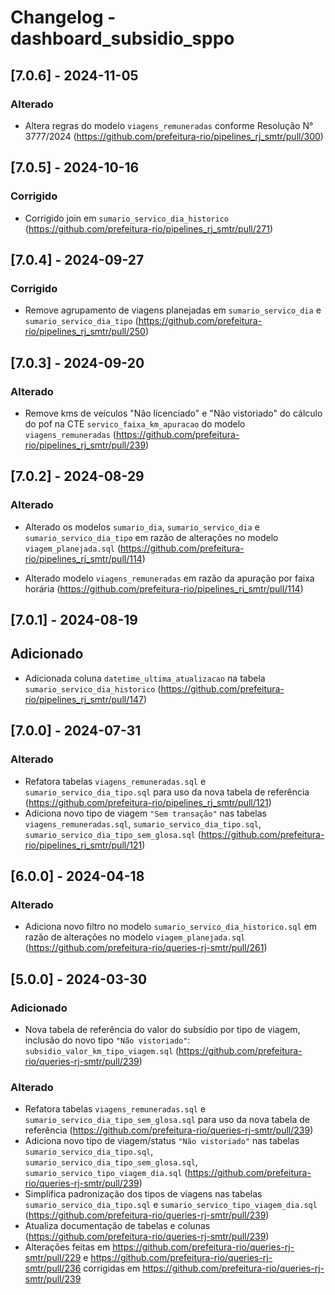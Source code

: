 # Changelog - dashboard_subsidio_sppo

## [7.0.6] - 2024-11-05

### Alterado

- Altera regras do modelo `viagens_remuneradas` conforme Resolução N° 3777/2024 (https://github.com/prefeitura-rio/pipelines_rj_smtr/pull/300)

## [7.0.5] - 2024-10-16

### Corrigido

- Corrigido join em `sumario_servico_dia_historico` (https://github.com/prefeitura-rio/pipelines_rj_smtr/pull/271)

## [7.0.4] - 2024-09-27

### Corrigido

- Remove agrupamento de viagens planejadas em `sumario_servico_dia` e `sumario_servico_dia_tipo` (https://github.com/prefeitura-rio/pipelines_rj_smtr/pull/250)

## [7.0.3] - 2024-09-20

### Alterado

- Remove kms de veículos "Não licenciado" e "Não vistoriado" do cálculo do pof na CTE `servico_faixa_km_apuracao` do modelo `viagens_remuneradas` (https://github.com/prefeitura-rio/pipelines_rj_smtr/pull/239)

## [7.0.2] - 2024-08-29

### Alterado

- Alterado os modelos `sumario_dia`, `sumario_servico_dia` e `sumario_servico_dia_tipo` em razão de alterações no modelo `viagem_planejada.sql` (https://github.com/prefeitura-rio/pipelines_rj_smtr/pull/114)

- Alterado modelo `viagens_remuneradas` em razão da apuração por faixa horária (https://github.com/prefeitura-rio/pipelines_rj_smtr/pull/114)

## [7.0.1] - 2024-08-19

## Adicionado

- Adicionada coluna `datetime_ultima_atualizacao` na tabela `sumario_servico_dia_historico` (https://github.com/prefeitura-rio/pipelines_rj_smtr/pull/147)

## [7.0.0] - 2024-07-31

### Alterado

- Refatora tabelas `viagens_remuneradas.sql` e
  `sumario_servico_dia_tipo.sql` para uso da nova tabela de
  referência (https://github.com/prefeitura-rio/pipelines_rj_smtr/pull/121)
- Adiciona novo tipo de viagem `"Sem transação"` nas tabelas
  `viagens_remuneradas.sql`,
  `sumario_servico_dia_tipo.sql`,
  `sumario_servico_dia_tipo_sem_glosa.sql` (https://github.com/prefeitura-rio/pipelines_rj_smtr/pull/121)

## [6.0.0] - 2024-04-18

### Alterado

- Adiciona novo filtro no modelo `sumario_servico_dia_historico.sql` em razão de alterações no modelo `viagem_planejada.sql` (https://github.com/prefeitura-rio/queries-rj-smtr/pull/261)

## [5.0.0] - 2024-03-30

### Adicionado

- Nova tabela de referência do valor do subsídio por tipo de viagem,
  inclusão do novo tipo `"Não vistoriado"`:
  `subsidio_valor_km_tipo_viagem.sql` (https://github.com/prefeitura-rio/queries-rj-smtr/pull/239)

### Alterado

- Refatora tabelas `viagens_remuneradas.sql` e
  `sumario_servico_dia_tipo_sem_glosa.sql` para uso da nova tabela de
  referência (https://github.com/prefeitura-rio/queries-rj-smtr/pull/239)
- Adiciona novo tipo de viagem/status `"Não vistoriado"` nas tabelas
  `sumario_servico_dia_tipo.sql`,
  `sumario_servico_dia_tipo_sem_glosa.sql`,
  `sumario_servico_tipo_viagem_dia.sql` (https://github.com/prefeitura-rio/queries-rj-smtr/pull/239)
- Simplifica padronização dos tipos de viagens nas tabelas
  `sumario_servico_dia_tipo.sql` e `sumario_servico_tipo_viagem_dia.sql` (https://github.com/prefeitura-rio/queries-rj-smtr/pull/239)
- Atualiza documentação de tabelas e colunas (https://github.com/prefeitura-rio/queries-rj-smtr/pull/239)
- Alterações feitas em https://github.com/prefeitura-rio/queries-rj-smtr/pull/229 e https://github.com/prefeitura-rio/queries-rj-smtr/pull/236 corrigidas em https://github.com/prefeitura-rio/queries-rj-smtr/pull/239
